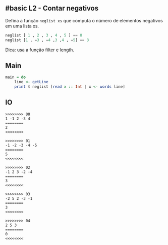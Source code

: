 ## #basic L2 - Contar negativos

Defina a função `neglist xs` que computa o número de elementos negativos em uma lista xs.

```hs
neglist [ 1 , 2 , 3 , 4 , 5 ] == 0
neglist [1 , −3 , −4 ,3 ,4 , −5] == 3
```

Dica: usa a função filter e length.

## Main

```hs
main = do
    line <- getLine
    print $ neglist [read x :: Int | x <- words line]
```

## IO


```
>>>>>>>> 00
1 -1 2 -3 4
========
2
<<<<<<<<

>>>>>>>> 01
-1 -2 -3 -4 -5
========
5
<<<<<<<<

>>>>>>>> 02
-1 2 3 -2 -4
========
3
<<<<<<<<

>>>>>>>> 03
-2 5 2 -3 -1
========
3
<<<<<<<<

>>>>>>>> 04
2 5 3
========
0
<<<<<<<<
```

